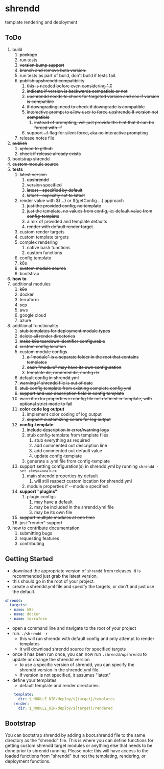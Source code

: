 # shrendd
template rendering and deployment

## ToDo
1. build
   1. ~~package~~
   2. ~~run tests~~
   3. ~~version bump support~~
   4. ~~branch and remove beta version.~~
   5. run tests as part of build, don't build if tests fail.
   6. ~~publish upshrendd compatibility~~
      1. ~~this is needed before even considering 1.0~~
      2. ~~indicate if version is backwards compatible or not~~
      3. ~~upshrendd needs to check for targeted version and see if version is compatible~~
      4. ~~if downgrading, need to check if downgrade is compatible~~
      5. ~~interactive prompt to allow user to force upshrendd if version not compatible~~
         1. ~~instead of prompting, will just provide the hint that it can be forced with -f~~
      6. ~~support `-f` flag for silent force, aka no interactive prompting~~
   7. release notes file
2. ~~publish~~
   1. ~~upload to github~~
   2. ~~check if release already exists~~
3. ~~bootstrap shrendd~~
4. ~~custom module source~~
5. **tests**
   1. ~~latest version~~
      1. ~~upshrendd~~
      2. ~~version specified~~
      3. ~~latest - specified by default~~
      4. ~~latest - explicitly set to latest~~
   2. render value with ${...} or $(getConfig ...) approach
      1. ~~just the provided config, no template~~
      2. ~~just the template, no values from config, ie: default value from config-template~~
      3. a mix of provided and template defaults
      4. ~~render with default render target~~
   3. custom render targets
   4. custom template targets
   5. complex rendering
      1. native bash functions
      2. custom functions
   6. config template
   7. k8s
   8. ~~custom module source~~
   9. bootstrap
6. **how to**
7. additional modules
   1. ~~k8s~~
   2. docker
   3. terraform
   4. scp
   5. aws
   6. google cloud
   7. azure
8. additional functionality
   1. ~~stub templates for deployment module types~~
   2. ~~delete all render directories~~
   3. ~~make k8s teardown identifier configurable~~
   4. ~~custom config location~~
   5. ~~custom module configs~~
      1. ~~a "module" is a separate folder in the root that contains templates~~
      2. ~~each "module" may have its own configuration~~
      3. ~~template dir, rendered dir, config dir~~
   6. ~~default config in shrendd.yml~~
   7. ~~warning if shrendd file is out of date~~
   8. ~~stub config template from existing complete config yml~~
   9. ~~support and use description field in config template~~
   10. ~~warn if extra properties in config file not defined in template, with optional strict mode to fail~~
   11. **color code log output**
       1. implement color coding of log output
       2. ~~support customizing colors for log output~~
   12. **config-template**
       1. ~~include description in error/warning logs~~
       2. stub config-template from template files.
           1. stub everything as required
           2. add commented out description line
           3. add commented out default value
           4. update config-template
       3. generate a <config>.yml file from config-template
   13. support setting configuration(s) in shrendd.yml by running `shrendd -set <key>=<value>`
       1. main shrendd properties by default
          1. will still respect custom location for shrendd.yml
       2. module properties if --module <module> specified
   14. **support "plugins"**
       1. plugin configs
           1. may have a default
           2. may be included in the shrendd.yml file
           3. may be its own file
   15. ~~support multiple modules at one time~~
   16. ~~just "render" support~~
9. how to contribute documentation
   1. submitting bugs
   2. requesting features
   3. contributing

## Getting Started
* download the appropriate version of `shrendd` from releases. it is recommended just grab the latest version.
* this should go in the root of your project.
* create a shrendd.yml file and specify the targets, or don't and just use the default.
```yaml
shrendd:
  targets:
  - name: k8s
  - name: docker
  - name: terraform
```
* open a command line and navigate to the root of your project
* run: `./shrendd -r`
  * this will run shrendd with default config and only attempt to render templates
  * it will download shrendd source for specified targets
* once it has been run once, you can now run `.shrendd/upshrendd` to update or change the shrendd version
  * to use a specific version of shrendd, you can specify the shrendd.version in the shrendd.yml file.
  * if version is not specified, it assumes "latest"
* define your templates
  * default template and render directories:
```yaml
    template:
      dir: $_MODULE_DIR/deploy/${target}/templates
    render:
      dir: $_MODULE_DIR/deploy/${target}/rendered
```

## Bootstrap
You can bootstrap shrendd by adding a boot.shrendd file to the same directory as the "shrendd" file.
This is where you can define functions for getting custom shrendd target modules
or anything else that needs to be done prior to shrendd running. 
Please note: this will have access to the loaded functions from "shrendd" but not the templating, rendering, or deployment functions.
